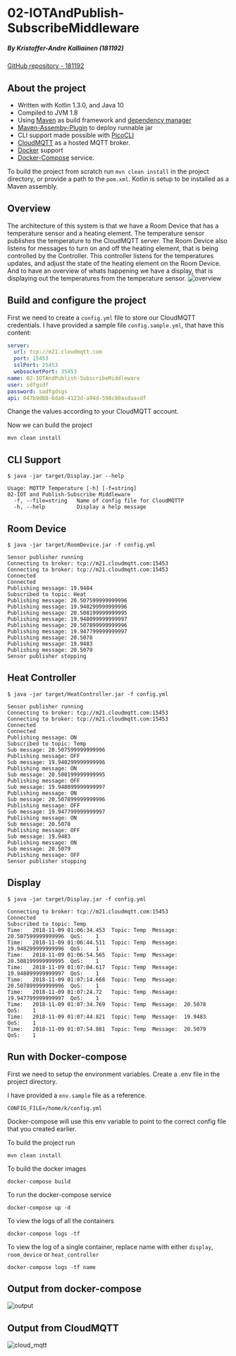 # 02-IOTAndPublish-SubscribeMiddleware

##### *By Kristoffer-Andre Kalliainen (181192)*
[GitHub repository - 181192](https://github.com/181192/DAT159/tree/master/iot_cloud/02-IOTAndPublish-SubscribeMiddleware)

## About the project
- Written with Kotlin 1.3.0, and Java 10
- Compiled to JVM 1.8
- Using [Maven](https://maven.apache.org/) as build framework and [dependency manager](https://mvnrepository.com/)
- [Maven-Assemby-Plugin](http://maven.apache.org/plugins/maven-assembly-plugin/) to deploy runnable jar
- CLI support made possible with [PicoCLI](https://github.com/remkop/picocli)
- [CloudMQTT](https://www.cloudmqtt.com/) as a hosted MQTT broker.
- [Docker](https://www.docker.com/) support
- [Docker-Compose](https://docs.docker.com/compose/install/) service.

To build the project from scratch run `mvn clean install` in the project directory, or provide a path to the `pom.xml`.
Kotlin is setup to be installed as a Maven assembly.


## Overview
The architecture of this system is that we have a Room Device that has a temperature
sensor and a heating element. The temperature sensor publishes the temperature to the CloudMQTT
server. The Room Device also listens for messages to turn on and off the heating element, that
is being controlled by the Controller. This controller listens for the temperatures updates,
and adjust the state of the heating element on the Room Device.
And to have an overview of whats happening we have a display, that is displaying out the temperatures
from the temperature sensor. 
![overview](https://raw.githubusercontent.com/181192/DAT159/master/iot_cloud/02-IOTAndPublish-SubscribeMiddleware/overview.png)

## Build and configure the project
First we need to create a `config.yml` file to store our CloudMQTT credentials.
I have provided a sample file `config.sample.yml`, that have this content:
```yaml
server:
  url: tcp://m21.cloudmqtt.com
  port: 15453
  sslPort: 25453
  websocketPort: 35453
name: 02-IOTAndPublish-SubscribeMiddleware
user: sdfgsdf
password: sadfgdsgs
api: 047b9d88-6da0-4123d-a94d-598c80asdaasdf
```
Change the values according to your CloudMQTT account.

Now we can build the project
```shell
mvn clean install
```

## CLI Support
```shell
$ java -jar target/Display.jar --help

Usage: MQTTP Temperature [-h] [-f=string]
02-IOT and Publish-Subscribe Middleware
  -f, --file=string   Name of config file for CloudMQTTP
  -h, --help          Display a help message
```

## Room Device
```shell
$ java -jar target/RoomDevice.jar -f config.yml

Sensor publisher running
Connecting to broker: tcp://m21.cloudmqtt.com:15453
Connecting to broker: tcp://m21.cloudmqtt.com:15453
Connected
Connected
Publishing message: 19.9484
Subscribed to topic: Heat
Publishing message: 20.507599999999996
Publishing message: 19.948299999999996
Publishing message: 20.508199999999995
Publishing message: 19.948099999999997
Publishing message: 20.507899999999996
Publishing message: 19.947799999999997
Publishing message: 20.5078
Publishing message: 19.9483
Publishing message: 20.5079
Sensor publisher stopping

```

## Heat Controller
```shell
$ java -jar target/HeatController.jar -f config.yml

Sensor publisher running
Connecting to broker: tcp://m21.cloudmqtt.com:15453
Connecting to broker: tcp://m21.cloudmqtt.com:15453
Connected
Connected
Publishing message: ON
Subscribed to topic: Temp
Sub message: 20.507599999999996
Publishing message: OFF
Sub message: 19.948299999999996
Publishing message: ON
Sub message: 20.508199999999995
Publishing message: OFF
Sub message: 19.948099999999997
Publishing message: ON
Sub message: 20.507899999999996
Publishing message: OFF
Sub message: 19.947799999999997
Publishing message: ON
Sub message: 20.5078
Publishing message: OFF
Sub message: 19.9483
Publishing message: ON
Sub message: 20.5079
Publishing message: OFF
Sensor publisher stopping
```

## Display
```shell
$ java -jar target/Display.jar -f config.yml

Connecting to broker: tcp://m21.cloudmqtt.com:15453
Connected
Subscribed to topic: Temp
Time:	2018-11-09 01:06:34.453  Topic:	Temp  Message:	20.507599999999996  QoS:	1
Time:	2018-11-09 01:06:44.511  Topic:	Temp  Message:	19.948299999999996  QoS:	1
Time:	2018-11-09 01:06:54.565  Topic:	Temp  Message:	20.508199999999995  QoS:	1
Time:	2018-11-09 01:07:04.617  Topic:	Temp  Message:	19.948099999999997  QoS:	1
Time:	2018-11-09 01:07:14.668  Topic:	Temp  Message:	20.507899999999996  QoS:	1
Time:	2018-11-09 01:07:24.72   Topic:	Temp  Message:	19.947799999999997  QoS:	1
Time:	2018-11-09 01:07:34.769  Topic:	Temp  Message:	20.5078             QoS:	1
Time:	2018-11-09 01:07:44.821  Topic:	Temp  Message:	19.9483             QoS:	1
Time:	2018-11-09 01:07:54.881  Topic:	Temp  Message:	20.5079             QoS:	1

```

## Run with Docker-compose
First we need to setup the environment variables. Create a .env file in the project directory.

I have provided a `env.sample` file as a reference.
```shell
CONFIG_FILE=/home/k/config.yml
```
Docker-compose will use this env variable to point to the correct config file that you created earlier.

To build the project run
```shell
mvn clean install
```
To build the docker images
```shell
docker-compose build
```
To run the docker-compose service
```shell
docker-compose up -d
```
To view the logs of all the containers
```shell
docker-compose logs -tf
```
To view the log of a single container, replace name with either `display`, `room_device` or `heat_controller`
```shell
docker-compose logs -tf name
```

## Output from docker-compose
![output](https://raw.githubusercontent.com/181192/DAT159/master/iot_cloud/02-IOTAndPublish-SubscribeMiddleware/output.png)

## Output from CloudMQTT
![cloud_mqtt](https://raw.githubusercontent.com/181192/DAT159/master/iot_cloud/02-IOTAndPublish-SubscribeMiddleware/cloudmqtt_output.png)
